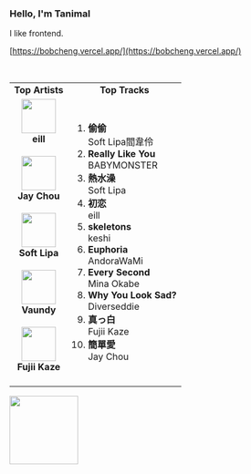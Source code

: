 ### Hello, I'm Tanimal

I like frontend.  

[https://bobcheng.vercel.app/](https://bobcheng.vercel.app/)  


<br>

<table>
  <tr>
    <td align="center"><strong>Top Artists</strong></td>
    <td align="center"><strong>Top Tracks</strong></td>
  </tr>
  <tr>
    <td align="center" id="top-artist"><div><img width='60px' src='https://i.scdn.co/image/ab6761610000e5eb871da910e0bc06e825a05994'><br><strong>eill</strong></div><br>
<div><img width='60px' src='https://i.scdn.co/image/ab6761610000e5eb02b3aa55ba238b2ceafb09da'><br><strong>Jay Chou</strong></div><br>
<div><img width='60px' src='https://i.scdn.co/image/ab67616d0000b273002a9043bf1e4c11126e30c9'><br><strong>Soft Lipa</strong></div><br>
<div><img width='60px' src='https://i.scdn.co/image/ab6761610000e5eb75e35ff0b050f6406923868a'><br><strong>Vaundy</strong></div><br>
<div><img width='60px' src='https://i.scdn.co/image/ab6761610000e5ebd3828da41bb2b2a02886b16f'><br><strong>Fujii Kaze</strong></div><br>
</td>
   <td id="top-track"><ol>
<li><div><strong>偷偷</strong></div>
<div>Soft Lipa閻韋伶</div></li>
<li><div><strong>Really Like You</strong></div>
<div>BABYMONSTER</div></li>
<li><div><strong>熱水澡</strong></div>
<div>Soft Lipa</div></li>
<li><div><strong>初恋</strong></div>
<div>eill</div></li>
<li><div><strong>skeletons</strong></div>
<div>keshi</div></li>
<li><div><strong>Euphoria</strong></div>
<div>AndoraWaMi</div></li>
<li><div><strong>Every Second</strong></div>
<div>Mina Okabe</div></li>
<li><div><strong>Why You Look Sad?</strong></div>
<div>Diverseddie</div></li>
<li><div><strong>真っ白</strong></div>
<div>Fujii Kaze</div></li>
<li><div><strong>簡單愛</strong></div>
<div>Jay Chou</div></li>
</ol></td>
  </tr>
</table>
<a href="https://open.spotify.com/">
  <img width="120px" src="https://github.com/Tanimal19/Tanimal19/blob/bf0a3a19f66ada166be4661cd923271218886fa4/icon/Spotify_Logo_CMYK_Green.png">
</a>

<!---
Tanimal19/Tanimal19 is a ✨ special ✨ repository because its `README.md` (this file) appears on your GitHub profile.
You can click the Preview link to take a look at your changes.
--->
